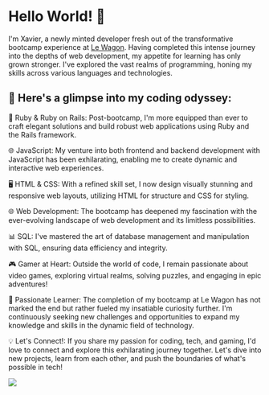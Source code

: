 # Hello World! 👋

I'm Xavier, a newly minted developer fresh out of the transformative bootcamp experience at [Le Wagon](https://www.lewagon.com/fr). Having completed this intense journey into the depths of web development, my appetite for learning has only grown stronger. I've explored the vast realms of programming, honing my skills across various languages and technologies.


## 🚀 Here's a glimpse into my coding odyssey:

💎 Ruby & Ruby on Rails: Post-bootcamp, I'm more equipped than ever to craft elegant solutions and build robust web applications using Ruby and the Rails framework.

🌐 JavaScript: My venture into both frontend and backend development with JavaScript has been exhilarating, enabling me to create dynamic and interactive web experiences.

🖥️ HTML & CSS: With a refined skill set, I now design visually stunning and responsive web layouts, utilizing HTML for structure and CSS for styling.

🌐 Web Development: The bootcamp has deepened my fascination with the ever-evolving landscape of web development and its limitless possibilities.

📊 SQL: I've mastered the art of database management and manipulation with SQL, ensuring data efficiency and integrity.

🎮 Gamer at Heart: Outside the world of code, I remain passionate about video games, exploring virtual realms, solving puzzles, and engaging in epic adventures!

🌟 Passionate Learner: The completion of my bootcamp at Le Wagon has not marked the end but rather fueled my insatiable curiosity further. I'm continuously seeking new challenges and opportunities to expand my knowledge and skills in the dynamic field of technology.

💡 Let's Connect!: If you share my passion for coding, tech, and gaming, I'd love to connect and explore this exhilarating journey together. Let's dive into new projects, learn from each other, and push the boundaries of what's possible in tech!


![](https://komarev.com/ghpvc/?username=Xav-uoafel&label=Visitors&color=grey&style=plastic&base=100)
